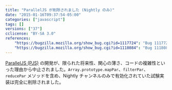 ```yaml
---
title: "ParallelJS が削除されました (Nightly のみ)"
date: "2015-01-16T09:37:54-05:00"
categories: ["javascript"]
tags: []
versions: ["37"]
cclicense: "BY-SA 3.0"
references:
    "https://bugzilla.mozilla.org/show_bug.cgi?id=1117724": "Bug 1117724 – [meta] Remove PJS"
    "https://bugzilla.mozilla.org/show_bug.cgi?id=1118084": "Bug 1118084 – Remove self-hosted and user-exposed methods from PJS"
---
```

[ParallelJS (PJS)](http://wiki.ecmascript.org/doku.php?id=strawman:data_parallelism) の開発が、限られた将来性、関心の薄さ、コードの複雑性といった理由から中止されました。`Array.prototype.mapPar`、`filterPar`、`reducePar` メソッドを含め、Nightly チャンネルのみで有効化されていた試験実装は完全に削除されました。
